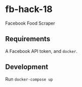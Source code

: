# fb-hack-18
Facebook Food Scraper

## Requirements 

A Facebook API token, and `docker`.

## Development

Run `docker-compose up`
